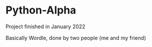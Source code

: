 # Python-Alpha
Project finished in January 2022

Basically Wordle, done by two people (me and my friend)
